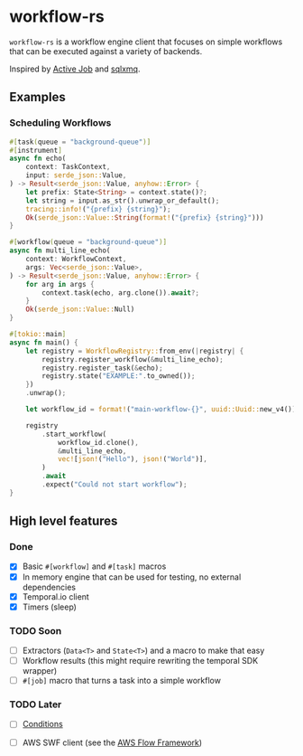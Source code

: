 # workflow-rs

`workflow-rs` is a workflow engine client that focuses on simple workflows that can be executed against a variety of backends.

Inspired by [Active Job](https://guides.rubyonrails.org/active_job_basics.html) and [sqlxmq](https://github.com/Diggsey/sqlxmq).

## Examples

### Scheduling Workflows

```rust
#[task(queue = "background-queue")]
#[instrument]
async fn echo(
    context: TaskContext,
    input: serde_json::Value,
) -> Result<serde_json::Value, anyhow::Error> {
    let prefix: State<String> = context.state()?;
    let string = input.as_str().unwrap_or_default();
    tracing::info!("{prefix} {string}");
    Ok(serde_json::Value::String(format!("{prefix} {string}")))
}

#[workflow(queue = "background-queue")]
async fn multi_line_echo(
    context: WorkflowContext,
    args: Vec<serde_json::Value>,
) -> Result<serde_json::Value, anyhow::Error> {
    for arg in args {
        context.task(echo, arg.clone()).await?;
    }
    Ok(serde_json::Value::Null)
}

#[tokio::main]
async fn main() {
    let registry = WorkflowRegistry::from_env(|registry| {
        registry.register_workflow(&multi_line_echo);
        registry.register_task(&echo);
        registry.state("EXAMPLE:".to_owned());
    })
    .unwrap();

    let workflow_id = format!("main-workflow-{}", uuid::Uuid::new_v4());

    registry
        .start_workflow(
            workflow_id.clone(),
            &multi_line_echo,
            vec![json!("Hello"), json!("World")],
        )
        .await
        .expect("Could not start workflow");
}
```

## High level features

### Done
- [x] Basic `#[workflow]` and `#[task]` macros 
- [x] In memory engine that can be used for testing, no external dependencies
- [x] Temporal.io client
- [x] Timers (sleep)

### TODO Soon
- [ ] Extractors (`Data<T>` and `State<T>`) and a macro to make that easy
- [ ] Workflow results (this might require rewriting the temporal SDK wrapper)
- [ ] `#[job]` macro that turns a task into a simple workflow

### TODO Later
- [ ] [Conditions](https://typescript.temporal.io/api/namespaces/workflow)
- [ ] AWS SWF client (see the [AWS Flow Framework](https://docs.aws.amazon.com/amazonswf/latest/awsflowguide/getting-started-example-helloworldworkflow.html))
 